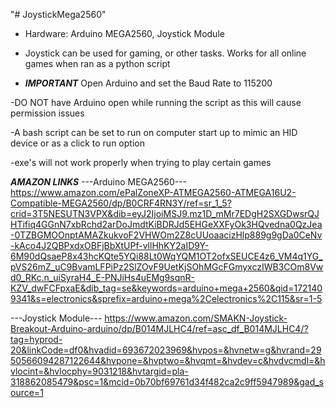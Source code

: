 "# JoystickMega2560" 

- Hardware: Arduino MEGA2560, Joystick Module

- Joystick can be used for gaming, or other tasks. Works for all online games when ran as a python script

- ***IMPORTANT*** Open Arduino and set the Baud Rate to 115200

-DO NOT have Arduino open while running the script as this will cause permission issues

-A bash script can be set to run on computer start up to mimic an HID device or as a click to run option

-exe's will not work properly when trying to play certain games

***AMAZON LINKS***
---Arduino MEGA2560---
https://www.amazon.com/ePalZoneXP-ATMEGA2560-ATMEGA16U2-Compatible-MEGA2560/dp/B0CRF4RN3Y/ref=sr_1_5?crid=3T5NESUTN3VPX&dib=eyJ2IjoiMSJ9.mz1D_mMr7EDgH2SXGDwsrQJHTifiq4GGnN7xbRchd2arDoJmdtKiBDRJd5EHGeXXFyOk3HQvedna0QzJea-0TZBGMOOnptAMAZkukvoF2VHWOm2Z8cUUoaacizHlp889g9gDa0CeNv-kAco4J2QBPxdxOBFjBbXtUPf-vllHhKY2aID9Y-6M90dQsaeP8x43hcKQte5YQi88Lt0WqYQM1OT2ofxSEUCE4z6_VM4q1YG_pVS26mZ_uC9BvamLFPiPz2SlZOvF9UetKjSOhMGcFGmyxczIWB3COm8Vwd0_RKc.n_uiSyraH4_E-PNJiHs4uEMg9sqnR-KZV_dwFCFpxaE&dib_tag=se&keywords=arduino+mega+2560&qid=1721409341&s=electronics&sprefix=arduino+mega%2Celectronics%2C115&sr=1-5

---Joystick Module--- 
https://www.amazon.com/SMAKN-Joystick-Breakout-Arduino-arduino/dp/B014MJLHC4/ref=asc_df_B014MJLHC4/?tag=hyprod-20&linkCode=df0&hvadid=693672023969&hvpos=&hvnetw=g&hvrand=2950566094287122644&hvpone=&hvptwo=&hvqmt=&hvdev=c&hvdvcmdl=&hvlocint=&hvlocphy=9031218&hvtargid=pla-318862085479&psc=1&mcid=0b70bf69761d34f482ca2c9ff5947989&gad_source=1

